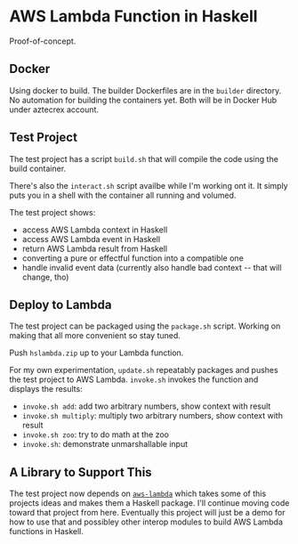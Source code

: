 # AWS Lambda Function in Haskell

Proof-of-concept.

## Docker

Using docker to build. The builder Dockerfiles are
in the `builder` directory. No automation for building
the containers yet. Both will be in Docker Hub under aztecrex account.


## Test Project

The test project has a script `build.sh` that will compile
the code using the build container.

There's also the `interact.sh` script availbe while I'm
working ont it. It simply puts you in a shell with the
container all running and volumed.

The test project shows:
* access AWS Lambda context in Haskell
* access AWS Lambda event in Haskell
* return AWS Lambda result from Haskell
* converting a pure or effectful function into a compatible one
* handle invalid event data (currently also handle bad context -- that will change, tho)

## Deploy to Lambda

The test project can be packaged using the `package.sh` script.
Working on making that all more convenient so stay tuned.

Push `hslambda.zip` up to your Lambda function.

For my own experimentation, `update.sh` repeatably packages and
pushes the test project to AWS Lambda.
`invoke.sh` invokes
the function and displays the results:
- `invoke.sh add`: add two arbitrary numbers, show context with result
- `invoke.sh multiply`: multiply two arbitrary numbers, show context with result
- `invoke.sh zoo`: try to do math at the zoo
- `invoke.sh`: demonstrate unmarshallable input

## A Library to Support This

The test project now depends on
[`aws-lambda`](https://github.com/aztecrex/haskell-lib-aws-lambda) which
takes some of this projects ideas and makes them a Haskell package.
I'll continue moving code toward that project from here. Eventually
this project will just be a demo for how to use that and possibley
other interop modules to build AWS Lambda functions in Haskell.

